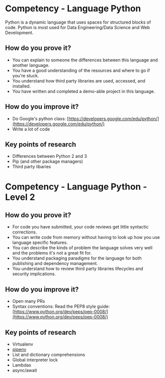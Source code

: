 # Competency - Language Python
Python is a dynamic language that uses spaces for structured blocks of code.  Python is most used for Data Engineering/Data Science and Web Development.

## How do you prove it?
* You can explain to someone the differences between this language and another language.
* You have a good understanding of the resources and where to go if you're stuck.
* You understand how third party libraries are used, accessed, and installed.
* You have written and completed a demo-able project in this language.

## How do you improve it?
* Do Google's python class: [https://developers.google.com/edu/python/](https://developers.google.com/edu/python/)
* Write a lot of code

## Key points of research
* Differences between Python 2 and 3
* Pip (and other package managers)
* Third party libaries

# Competency - Language Python - Level 2

## How do you prove it?
* For code you have submitted, your code reviews get little syntactic corrections.
* You can write code from memory without having to look up how you use language specific features.
* You can describe the kinds of problem the language solves very well and the problems it's not a great fit for.
* You understand packaging paradigms for the language for both publishing and dependency management.
* You understand how to review third party libraries lifecycles and security implications.

## How do you improve it?
* Open many PRs
* Syntax conventions: Read the PEP8 style guide: [https://www.python.org/dev/peps/pep-0008/](https://www.python.org/dev/peps/pep-0008/)

## Key points of research
* Virtualenv
* [pipenv](https://github.com/pypa/pipenv)
* List and dictionary comprehensions
* Global interpreter lock
* Lambdas
* async/await
